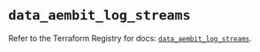 # `data_aembit_log_streams`

Refer to the Terraform Registry for docs: [`data_aembit_log_streams`](https://registry.terraform.io/providers/aembit/aembit/1.25.1/docs/data-sources/log_streams).
